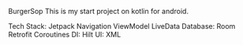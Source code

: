 BurgerSop
This is my start project on kotlin for android. 

Tech Stack:
Jetpack Navigation
ViewModel
LiveData
Database: Room
Retrofit
Coroutines
DI: Hilt
UI: XML
